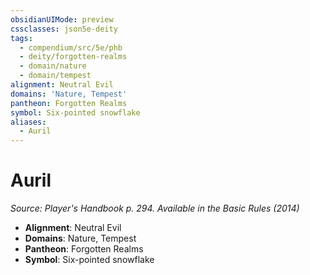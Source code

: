 ```yaml
---
obsidianUIMode: preview
cssclasses: json5e-deity
tags:
  - compendium/src/5e/phb
  - deity/forgotten-realms
  - domain/nature
  - domain/tempest
alignment: Neutral Evil
domains: 'Nature, Tempest'
pantheon: Forgotten Realms
symbol: Six-pointed snowflake
aliases:
  - Auril
---
```

# Auril
*Source: Player's Handbook p. 294. Available in the Basic Rules (2014)* 

- **Alignment**: Neutral Evil
- **Domains**: Nature, Tempest
- **Pantheon**: Forgotten Realms
- **Symbol**: Six-pointed snowflake
